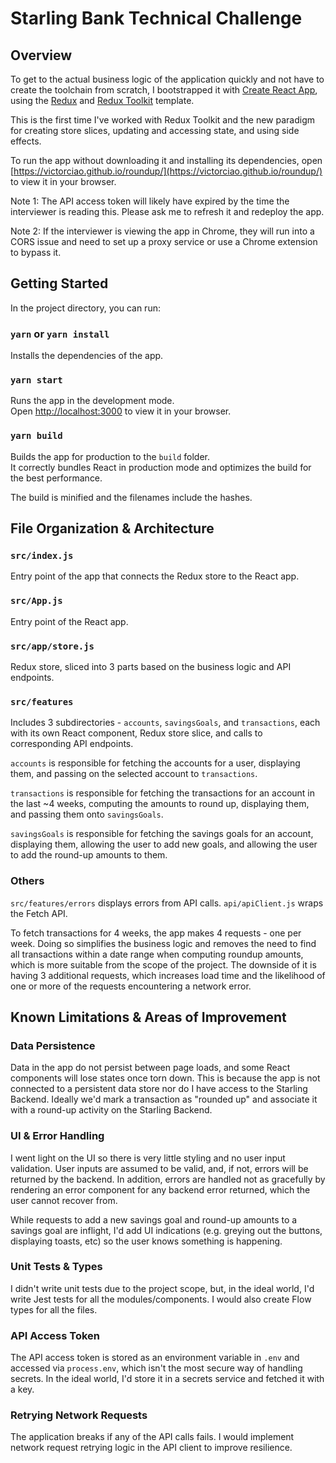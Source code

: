 # Starling Bank Technical Challenge

## Overview

To get to the actual business logic of the application quickly and not have to create the toolchain from scratch, I bootstrapped it with [Create React App](https://github.com/facebook/create-react-app), using the [Redux](https://redux.js.org/) and [Redux Toolkit](https://redux-toolkit.js.org/) template.

This is the first time I've worked with Redux Toolkit and the new paradigm for creating store slices, updating and accessing state, and using side effects.

To run the app without downloading it and installing its dependencies, open [https://victorciao.github.io/roundup/](https://victorciao.github.io/roundup/) to view it in your browser.

Note 1: The API access token will likely have expired by the time the interviewer is reading this. Please ask me to refresh it and redeploy the app.

Note 2: If the interviewer is viewing the app in Chrome, they will run into a CORS issue and need to set up a proxy service or use a Chrome extension to bypass it.

## Getting Started

In the project directory, you can run:

### `yarn` or `yarn install`

Installs the dependencies of the app.

### `yarn start`

Runs the app in the development mode.\
Open [http://localhost:3000](http://localhost:3000) to view it in your browser.

### `yarn build`

Builds the app for production to the `build` folder.\
It correctly bundles React in production mode and optimizes the build for the best performance.

The build is minified and the filenames include the hashes.

## File Organization & Architecture

### `src/index.js`

Entry point of the app that connects the Redux store to the React app.

### `src/App.js`

Entry point of the React app.

### `src/app/store.js`

Redux store, sliced into 3 parts based on the business logic and API endpoints.

### `src/features`

Includes 3 subdirectories - `accounts`, `savingsGoals`, and `transactions`, each with its own React component, Redux store slice, and calls to corresponding API endpoints.

`accounts` is responsible for fetching the accounts for a user, displaying them, and passing on the selected account to `transactions`.

`transactions` is responsible for fetching the transactions for an account in the last ~4 weeks, computing the amounts to round up, displaying them, and passing them onto `savingsGoals`.

`savingsGoals` is responsible for fetching the savings goals for an account, displaying them, allowing the user to add new goals, and allowing the user to add the round-up amounts to them.

### Others

`src/features/errors` displays errors from API calls. `api/apiClient.js` wraps the Fetch API.

To fetch transactions for 4 weeks, the app makes 4 requests - one per week. Doing so simplifies the business logic and removes the need to find all transactions within a date range when computing roundup amounts, which is more suitable from the scope of the project. The downside of it is having 3 additional requests, which increases load time and the likelihood of one or more of the requests encountering a network error.

## Known Limitations & Areas of Improvement

### Data Persistence

Data in the app do not persist between page loads, and some React components will lose states once torn down. This is because the app is not connected to a persistent data store nor do I have access to the Starling Backend. Ideally we'd mark a transaction as "rounded up" and associate it with a round-up activity on the Starling Backend.

### UI & Error Handling

I went light on the UI so there is very little styling and no user input validation. User inputs are assumed to be valid, and, if not, errors will be returned by the backend. In addition, errors are handled not as gracefully by rendering an error component for any backend error returned, which the user cannot recover from.

While requests to add a new savings goal and round-up amounts to a savings goal are inflight, I'd add UI indications (e.g. greying out the buttons, displaying toasts, etc) so the user knows something is happening.

### Unit Tests & Types

I didn't write unit tests due to the project scope, but, in the ideal world, I'd write Jest tests for all the modules/components. I would also create Flow types for all the files.

### API Access Token

The API access token is stored as an environment variable in `.env` and accessed via `process.env`, which isn't the most secure way of handling secrets. In the ideal world, I'd store it in a secrets service and fetched it with a key.

### Retrying Network Requests

The application breaks if any of the API calls fails. I would implement network request retrying logic in the API client to improve resilience.
